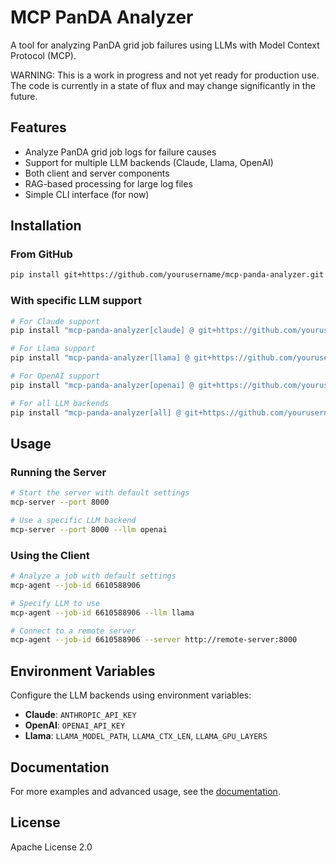 # MCP PanDA Analyzer

A tool for analyzing PanDA grid job failures using LLMs with Model Context Protocol (MCP).

WARNING: This is a work in progress and not yet ready for production use. 
The code is currently in a state of flux and may change significantly in the future.

## Features

- Analyze PanDA grid job logs for failure causes
- Support for multiple LLM backends (Claude, Llama, OpenAI)
- Both client and server components
- RAG-based processing for large log files
- Simple CLI interface (for now)

## Installation

### From GitHub

```bash
pip install git+https://github.com/yourusername/mcp-panda-analyzer.git
```

### With specific LLM support

```bash
# For Claude support
pip install "mcp-panda-analyzer[claude] @ git+https://github.com/yourusername/mcp-panda-analyzer.git"

# For Llama support
pip install "mcp-panda-analyzer[llama] @ git+https://github.com/yourusername/mcp-panda-analyzer.git"

# For OpenAI support
pip install "mcp-panda-analyzer[openai] @ git+https://github.com/yourusername/mcp-panda-analyzer.git"

# For all LLM backends
pip install "mcp-panda-analyzer[all] @ git+https://github.com/yourusername/mcp-panda-analyzer.git"
```

## Usage

### Running the Server

```bash
# Start the server with default settings
mcp-server --port 8000

# Use a specific LLM backend
mcp-server --port 8000 --llm openai
```

### Using the Client

```bash
# Analyze a job with default settings
mcp-agent --job-id 6610588906

# Specify LLM to use
mcp-agent --job-id 6610588906 --llm llama

# Connect to a remote server
mcp-agent --job-id 6610588906 --server http://remote-server:8000
```

## Environment Variables

Configure the LLM backends using environment variables:

- **Claude**: `ANTHROPIC_API_KEY`
- **OpenAI**: `OPENAI_API_KEY`
- **Llama**: `LLAMA_MODEL_PATH`, `LLAMA_CTX_LEN`, `LLAMA_GPU_LAYERS`

## Documentation

For more examples and advanced usage, see the [documentation](docs/README.md).

## License

Apache License 2.0
```